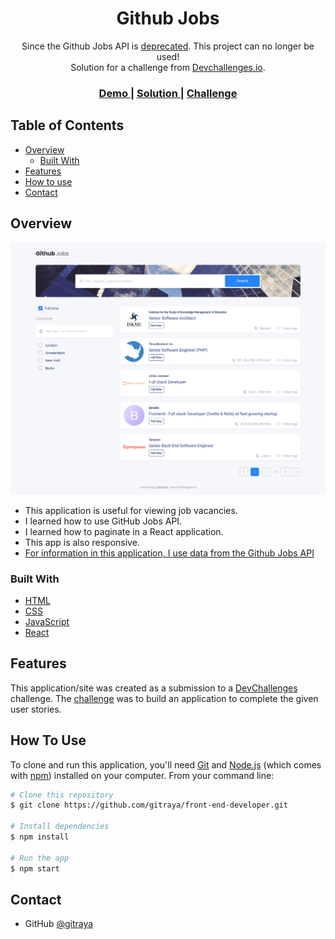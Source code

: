 <h1 align="center">Github Jobs</h1>

<div align="center">
   Since the Github Jobs API is <a href="https://github.blog/changelog/2021-04-19-deprecation-notice-github-jobs-site/" target="_blank">deprecated</a>. This project can no longer be used!
</div>

<div align="center">
   Solution for a challenge from  <a href="http://devchallenges.io" target="_blank">Devchallenges.io</a>.
</div>

<div align="center">
  <h3>
    <a href="https://front-end-developer-gitraya.onrender.com/github-jobs">
      Demo
    </a>
    <span> | </span>
    <a href="https://github.com/gitraya/front-end-developer/tree/master/github-jobs">
      Solution
    </a>
    <span> | </span>
    <a href="https://devchallenges.io/challenges/TtUjDt19eIHxNQ4n5jps">
      Challenge
    </a>
  </h3>
</div>

## Table of Contents

- [Overview](#overview)
  - [Built With](#built-with)
- [Features](#features)
- [How to use](#how-to-use)
- [Contact](#contact)

## Overview

![screenshot](https://github.com/gitraya/front-end-developer/blob/master/github-jobs/public/images/overviewgithubjobs.png)

- This application is useful for viewing job vacancies.
- I learned how to use GitHub Jobs API.
- I learned how to paginate in a React application.
- This app is also responsive.
- [For information in this application, I use data from the Github Jobs API](https://jobs.github.com/api)

### Built With

- [HTML](https://html.spec.whatwg.org/)
- [CSS](https://www.w3.org/Style/CSS/Overview.en.html)
- [JavaScript](https://www.ecma-international.org/publications-and-standards/standards/ecma-262/)
- [React](https://reactjs.org/)

## Features

This application/site was created as a submission to a [DevChallenges](https://devchallenges.io/challenges) challenge. The [challenge](https://devchallenges.io/challenges/TtUjDt19eIHxNQ4n5jps) was to build an application to complete the given user stories.

## How To Use

To clone and run this application, you'll need [Git](https://git-scm.com) and [Node.js](https://nodejs.org/en/download/) (which comes with [npm](http://npmjs.com)) installed on your computer. From your command line:

```bash
# Clone this repository
$ git clone https://github.com/gitraya/front-end-developer.git

# Install dependencies
$ npm install

# Run the app
$ npm start
```

## Contact

- GitHub [@gitraya](https://github.com/gitraya)
